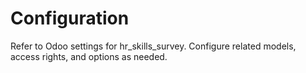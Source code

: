 # Configuration

Refer to Odoo settings for hr_skills_survey. Configure related models, access rights, and options as needed.

